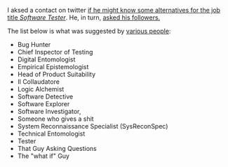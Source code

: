 I aksed a contact on twitter [if he might know some alternatives for the job title _Software Tester_](https://twitter.com/potherca/status/603900795092885505).
He, in turn, [asked his followers.](https://twitter.com/FriendlyTester/status/603903286064848896)

The list below is what was suggested by [various people](https://twitter.com/potherca/status/604016462743900160):

 - Bug Hunter
 - Chief Inspector of Testing
 - Digital Entomologist
 - Empirical Epistemologist
 - Head of Product Suitability
 - Il Collaudatore
 - Logic Alchemist
 - Software Detective
 - Software Explorer
 - Software Investigator, 
 - Someone who gives a shit
 - System Reconnaissance Specialist (SysReconSpec)
 - Technical Entomologist
 - Tester
 - That Guy Asking Questions
 - The "what if" Guy